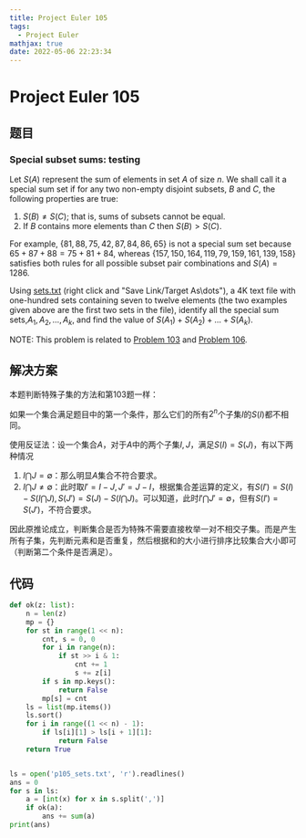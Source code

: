 ```yaml
---
title: Project Euler 105
tags:
  - Project Euler
mathjax: true
date: 2022-05-06 22:23:34
---
```


<escape><!-- more --></escape>

# Project Euler 105

## 题目

### Special subset sums: testing

Let $S(A)$ represent the sum of elements in set $A$ of size $n$. We shall call it a special sum set if for any two non-empty disjoint subsets, $B$ and $C$, the following properties are true:

1. $S(B) \neq S(C)$; that is, sums of subsets cannot be equal.
2. If $B$ contains more elements than $C$ then $S(B) > S(C)$.

For example, $\{81, 88, 75, 42, 87, 84, 86, 65\}$ is not a special sum set because $65 + 87 + 88 = 75 + 81 + 84$, whereas $\{157, 150, 164, 119, 79, 159, 161, 139, 158\}$ satisfies both rules for all possible subset pair combinations and $S(A) = 1286$.

Using [sets.txt](../resources/p105_sets.txt) (right click and "Save Link/Target As\dots"), a 4K text file with one-hundred sets containing seven to twelve elements (the two examples given above are the first two sets in the file), identify all the special sum sets,$A_1, A_2, \ldots , A_k$, and find the value of $S(A_1) + S(A_2) +\ldots + S(A_k)$.

NOTE: This problem is related to <a href="/103">Problem 103</a> and <a href="/106">Problem 106</a>.

## 解决方案

本题判断特殊子集的方法和第103题一样：

如果一个集合满足题目中的第一个条件，那么它们的所有$2^n$个子集$I$的$S(I)$都不相同。

使用反证法：设一个集合$A$，对于$A$中的两个子集$I,J$，满足$S(I)=S(J)$，有以下两种情况

1. $I \bigcap J = \emptyset$：那么明显$A$集合不符合要求。
2. $I \bigcap J \neq \emptyset$：此时取$I'=I-J,J'=J-I$，根据集合差运算的定义，有$S(I')=S(I)-S(I \bigcap J),S(J')=S(J)-S(I \bigcap J)$。可以知道，此时$I' \bigcap J' = \emptyset$，但有$S(I')=S(J')$，不符合要求。

因此原推论成立，判断集合是否为特殊不需要直接枚举一对不相交子集。而是产生所有子集，先判断元素和是否重复，然后根据和的大小进行排序比较集合大小即可（判断第二个条件是否满足）。

## 代码

```py
def ok(z: list):
    n = len(z)
    mp = {}
    for st in range(1 << n):
        cnt, s = 0, 0
        for i in range(n):
            if st >> i & 1:
                cnt += 1
                s += z[i]
        if s in mp.keys():
            return False
        mp[s] = cnt
    ls = list(mp.items())
    ls.sort()
    for i in range((1 << n) - 1):
        if ls[i][1] > ls[i + 1][1]:
            return False
    return True


ls = open('p105_sets.txt', 'r').readlines()
ans = 0
for s in ls:
    a = [int(x) for x in s.split(',')]
    if ok(a):
        ans += sum(a)
print(ans)

```
